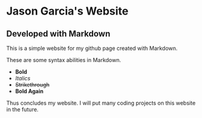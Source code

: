 # Jason Garcia's Website
## Developed with Markdown

This is a simple website for my github page created with Markdown.

These are some syntax abilities in Markdown.

* **Bold**
* *Italics*
* ~~Strikethrough~~
* **Bold Again**

Thus concludes my website. I will put many coding projects on this website in the future.